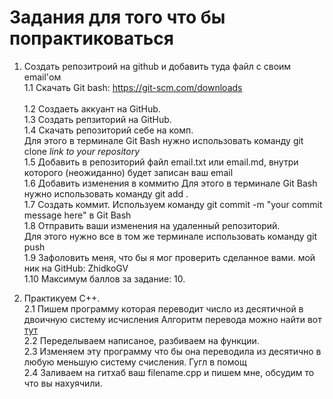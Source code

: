 # Задания для того что бы попрактиковаться  
1. Создать репозитроий на github и добавить туда файл с своим email'ом  
    1.1 Скачать Git bash: https://git-scm.com/downloads<br>  
    1.2 Создаеть аккуант на GitHub. <br>
    1.3 Создать репзиторий на GitHub. <br>
    1.4 Скачать репозиторий себе на комп.<br>
        Для этого в терминале Git Bash нужно использовать команду git clone *link to your repository* <br>
    1.5 Добавить в репозиторий файл email.txt или email.md, внутри которого (неожиданно) будет записан ваш email <br>
    1.6 Добавить изменения в коммитю Для этого в терминале Git Bash нужно использовать команду git add .<br>
    1.7 Создать коммит. Используем команду git commit -m "your commit message here" в Git Bash<br>
    1.8 Отправить ваши изменения на удаленный репозиторий.<br>
        Для этого нужно все в том же терминале использовать команду git push<br>
    1.9 Зафоловить меня, что бы я мог проверить сделанное вами. мой ник на GitHub: ZhidkoGV<br>
    1.10 Максимум баллов за задание: 10.  
       
    
2. Практикуем С++.  
    2.1 Пишем программу которая переводит число из десятичной в двоичную систему исчисления
        Алгоритм перевода можно найти вот [тут](https://ru.wikihow.com/%D0%BF%D0%B5%D1%80%D0%B5%D0%B2%D0%BE%D0%B4%D0%B8%D1%82%D1%8C-%D0%B8%D0%B7-%D0%B4%D0%B5%D1%81%D1%8F%D1%82%D0%B8%D1%87%D0%BD%D0%BE%D0%B9-%D1%81%D0%B8%D1%81%D1%82%D0%B5%D0%BC%D1%8B-%D1%81%D1%87%D0%B8%D1%81%D0%BB%D0%B5%D0%BD%D0%B8%D1%8F-%D0%B2-%D0%B4%D0%B2%D0%BE%D0%B8%D1%87%D0%BD%D1%83%D1%8E)    
   2.2 Переделываем написаное, разбиваем на функции.  
   2.3 Изменяем эту программу что бы она переводила из десятично в любую меньшую систему счисления. Гугл в помощ  
   2.4 Заливаем на гитхаб ваш filename.cpp и пишем мне, обсудим то что вы нахуячили.
        
        
    

